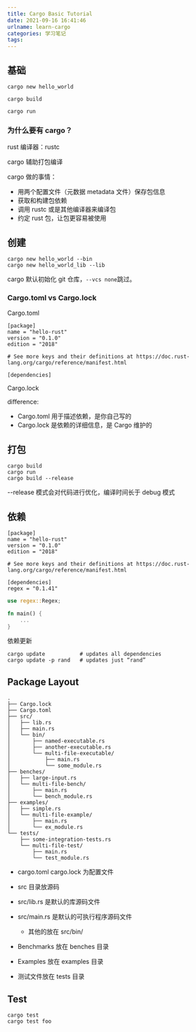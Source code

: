 ```yaml
---
title: Cargo Basic Tutorial
date: 2021-09-16 16:41:46
urlname: learn-cargo
categories: 学习笔记
tags:
---
```


## 基础

```shell
cargo new hello_world

cargo build

cargo run
```

### 为什么要有 cargo？

rust 编译器：rustc

cargo 辅助打包编译

cargo 做的事情：

- 用两个配置文件（元数据 metadata 文件）保存包信息
- 获取和构建包依赖
- 调用 rustc 或是其他编译器来编译包
- 约定 rust 包，让包更容易被使用

## 创建

```shell
cargo new hello_world --bin
cargo new hello_world_lib --lib
```

cargo 默认初始化 git 仓库，`--vcs none`跳过。

### Cargo.toml vs Cargo.lock

Cargo.toml

```
[package]
name = "hello-rust"
version = "0.1.0"
edition = "2018"

# See more keys and their definitions at https://doc.rust-lang.org/cargo/reference/manifest.html

[dependencies]
```

Cargo.lock

difference:

- Cargo.toml 用于描述依赖，是你自己写的
- Cargo.lock 是依赖的详细信息，是 Cargo 维护的

## 打包

```shell
cargo build
cargo run
cargo build --release
```

--release 模式会对代码进行优化，编译时间长于 debug 模式

## 依赖

```
[package]
name = "hello-rust"
version = "0.1.0"
edition = "2018"

# See more keys and their definitions at https://doc.rust-lang.org/cargo/reference/manifest.html

[dependencies]
regex = "0.1.41"
```

```rust
use regex::Regex;

fn main() {
    ...
}
```

依赖更新

```shell
cargo update           # updates all dependencies
cargo update -p rand   # updates just “rand”
```

## Package Layout

```
.
├── Cargo.lock
├── Cargo.toml
├── src/
│   ├── lib.rs
│   ├── main.rs
│   └── bin/
│       ├── named-executable.rs
│       ├── another-executable.rs
│       └── multi-file-executable/
│           ├── main.rs
│           └── some_module.rs
├── benches/
│   ├── large-input.rs
│   └── multi-file-bench/
│       ├── main.rs
│       └── bench_module.rs
├── examples/
│   ├── simple.rs
│   └── multi-file-example/
│       ├── main.rs
│       └── ex_module.rs
└── tests/
    ├── some-integration-tests.rs
    └── multi-file-test/
        ├── main.rs
        └── test_module.rs
```

- cargo.toml cargo.lock 为配置文件
- src 目录放源码
- src/lib.rs 是默认的库源码文件
- src/main.rs 是默认的可执行程序源码文件

  - 其他的放在 src/bin/

- Benchmarks 放在 benches 目录
- Examples 放在 examples 目录
- 测试文件放在 tests 目录

## Test

```shell
cargo test
cargo test foo
```
